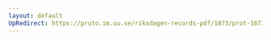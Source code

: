 ```yaml
---
layout: default
UpRedirect: https://pruto.im.uu.se/riksdagen-records-pdf/1873/prot-1873--fk--419/prot-1873--fk--419_037.pdf
---
```

